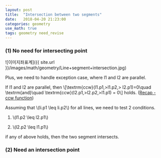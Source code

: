 ```yaml
---
layout: post
title:  "Intersection between two segments"
date:   2018-04-20 21:23:00
categories: geometry
use_math: true
tags: geometry need_revise
---
```

### (1) No need for intersecting point

![이미지좌표계]({{ site.url }}/images/math/geometry/Line+segment+intersection.jpg)  

Plus, we need to handle exception case, where l1 and l2 are parallel.

If l1 and l2 are parallel, then \\[\textrm{ccw}(l1.p1,\>l1.p2,\> l2.p1)=0\quad  \textrm{and}\quad  \textrm{ccw}(l2.p1,\>l2.p2,\>l1.p1) = 0\\] holds. (<a href="{{site.url}}/geometry/2018/04/21/ccw.html" target="_blank">Recap - ccw function</a>)

Assuming that \\(li.p1 \leq li.p2\\) for all lines, we need to test 2 conditions.

1. \\(l1.p2 \leq l2.p1\\)

2. \\(l2.p2 \leq l1.p1\\)

if any of above holds, then the two segment intersects.



### (2) Need an intersection point


